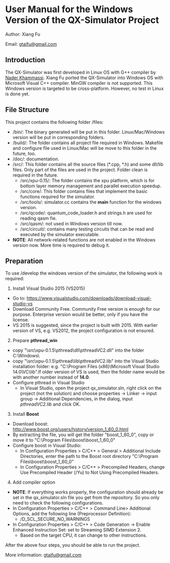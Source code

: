 # User Manual for the Windows Version of the QX-Simulator Project
Author: Xiang Fu

Email: gtaifu@gmail.com

## Introduction
The QX-Simulator was first developed in Linux OS with G++ compiler by [Nader Khammassi](nader.khammassi@gmail.com). Xiang Fu ported the QX-Simulator into Windows OS with Microsoft Visual C++ compiler. MinGW compiler is not supported. This Windows version is targeted to be cross-platform. However, no test in Linux is done yet.


## File Structure
This project contains the following folder /files:
- /bin/: The binary generated will be put in this folder. Linux/Mac/Windows version will be put in corresponding folders.
- /build/: The folder contains all project file required in Windows. Makefile and configure file used in Linux/Mac will be move to this folder in the future, too.
- /doc/: documentation.
- /src/: This folder contains all the source files (*.cpp, *.h) and some dll/lib files. Only part of the files are used in the project. Folder clean is required in the future.
  - /src/xpu-0.15/: The folder contains the xpu platform, which is for bottom layer memory management and parallel execution speedup.
  - /src/core/: This folder contains files that implement the basic functions required for the simulator.
  - /src/tools/: simulator.cc contains the **main** function for the windows version.
  - /src/qcode/: quantum_code_loader.h and strings.h are used for reading qasm fie.
  - /src/qasm/: not used in Windows version till now.
  - /src/circuit/: contains many testing circuits that can be read and executed by the simulator executable.
- **NOTE**: All network-related functions are not enabled in the Windows version now. More time is required to debug it.

## Preparation
To use /develop the windows version of the simulator, the following work is required:
1. Install Visual Studio 2015 (VS2015)
- Go to: https://www.visualstudio.com/downloads/download-visual-studio-vs
- Download Community Free. Community Free version is enough for our purpose. Enterprise version would be better, only if you have the license.
- VS 2015 is suggested, since the project is built with 2015. With earlier version of VS, e.g. VS2012, the project configuration is not ensured.
2. Prepare **pthread_win**
- copy "\src\xpu-0.1.5\pthread\dll\pthreadVC2.dll" into the folder C:\Windows\
- copy "\src\xpu-0.1.5\pthread\lib\pthreadVC2.lib" into the Visual Studio installation folder: e.g. "C:\Program Files (x86)\Microsoft Visual Studio 14.0\VC\lib".If older version of VS is used, then the folder name would be with another number instead of **14.0**.
- Configure pthread in Visual Studio
  - In Visual Studio, open the project qx_simulator.sln, right click on the project (not the solution) and choose properties -> Linker -> input group -> Additional Dependencies, in the dialog, input *pthreadVC2.lib* and click OK.
3. Install **Boost**
- Download boost: http://www.boost.org/users/history/version_1_60_0.html
- By extracting the file, you will get the folder "boost_1_60_0\", copy or move it to  "C:\Program Files\boost\boost_1_60_0\"
- Configure boost in Visual Studio:
  - In Configuration Properties > C/C++ > General > Additional Include Directories, enter the path to the Boost root directory "C:\Program Files\boost\boost_1_60_0"
  - In Configuration Properties > C/C++ > Precompiled Headers, change Use Precompiled Header (/Yu) to Not Using Precompiled Headers.
4. Add compiler option
- **NOTE**: If everything works properly, the configuration should already be set in the  qx_simulator.sln file you get from the repository. So you only need to check the following configurations.
- In Configuration Properties > C/C++ > Command Line> Additional Options, add the following line (Preprocessor Definition):
  - /D_SCL_SECURE_NO_WARNINGS
- In Configuration Properties > C/C++ > Code Generation -> Enable Enhanced Instruction Set: set to Streaming SIMD Extension 2.
  - Based on the target CPU, it can change to other instructions.

After the above four steps, you should be able to run the project.

More information: gtaifu@gmail.com
